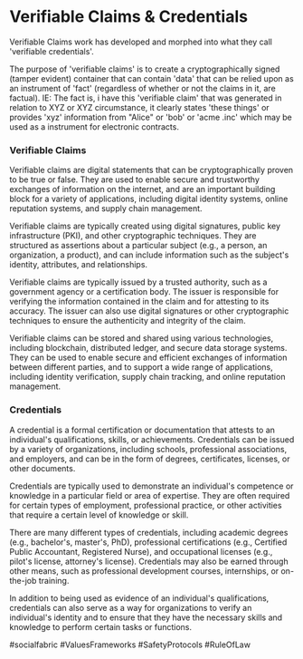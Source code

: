 #  Verifiable Claims & Credentials

Verifiable Claims work has developed and morphed into what they call 'verifiable credentials'.  

The purpose of 'verifiable claims' is to create a cryptographically signed (tamper evident) container that can contain 'data' that can be relied upon as an instrument of 'fact' (regardless of whether or not the claims in it, are factual).  IE: The fact is, i have this 'verifiable claim' that was generated in relation to XYZ or XYZ circumstance, it clearly states 'these things' or provides 'xyz' information from "Alice" or 'bob' or 'acme .inc' which may be used as a instrument for electronic contracts.

### Verifiable Claims
Verifiable claims are digital statements that can be cryptographically proven to be true or false. They are used to enable secure and trustworthy exchanges of information on the internet, and are an important building block for a variety of applications, including digital identity systems, online reputation systems, and supply chain management.

Verifiable claims are typically created using digital signatures, public key infrastructure (PKI), and other cryptographic techniques. They are structured as assertions about a particular subject (e.g., a person, an organization, a product), and can include information such as the subject's identity, attributes, and relationships.

Verifiable claims are typically issued by a trusted authority, such as a government agency or a certification body. The issuer is responsible for verifying the information contained in the claim and for attesting to its accuracy. The issuer can also use digital signatures or other cryptographic techniques to ensure the authenticity and integrity of the claim.

Verifiable claims can be stored and shared using various technologies, including blockchain, distributed ledger, and secure data storage systems. They can be used to enable secure and efficient exchanges of information between different parties, and to support a wide range of applications, including identity verification, supply chain tracking, and online reputation management.

### Credentials
A credential is a formal certification or documentation that attests to an individual's qualifications, skills, or achievements. Credentials can be issued by a variety of organizations, including schools, professional associations, and employers, and can be in the form of degrees, certificates, licenses, or other documents.

Credentials are typically used to demonstrate an individual's competence or knowledge in a particular field or area of expertise. They are often required for certain types of employment, professional practice, or other activities that require a certain level of knowledge or skill.

There are many different types of credentials, including academic degrees (e.g., bachelor's, master's, PhD), professional certifications (e.g., Certified Public Accountant, Registered Nurse), and occupational licenses (e.g., pilot's license, attorney's license). Credentials may also be earned through other means, such as professional development courses, internships, or on-the-job training.

In addition to being used as evidence of an individual's qualifications, credentials can also serve as a way for organizations to verify an individual's identity and to ensure that they have the necessary skills and knowledge to perform certain tasks or functions.






#socialfabric #ValuesFrameworks #SafetyProtocols #RuleOfLaw 
